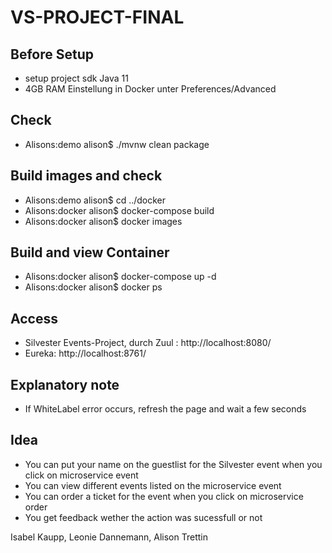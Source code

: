 # VS-PROJECT-FINAL

## Before Setup
* setup project sdk Java 11
* 4GB RAM Einstellung in Docker unter Preferences/Advanced

## Check
* Alisons:demo alison$ ./mvnw clean package

## Build images and check
* Alisons:demo alison$ cd ../docker 
* Alisons:docker alison$ docker-compose build
* Alisons:docker alison$ docker images

## Build and view Container
* Alisons:docker alison$ docker-compose up -d
* Alisons:docker alison$ docker ps

## Access 
* Silvester Events-Project, durch Zuul : http://localhost:8080/
* Eureka: http://localhost:8761/

## Explanatory note
* If WhiteLabel error occurs, refresh the page and wait a few seconds

## Idea
* You can put your name on the guestlist for the Silvester event when you click on microservice event
* You can view different events listed on the microservice event
* You can order a ticket for the event when you click on microservice order
* You get feedback wether the action was sucessfull or not


Isabel Kaupp, Leonie Dannemann, Alison Trettin
